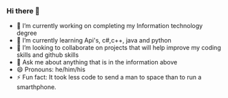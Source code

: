 ### Hi there 👋
- 🔭 I’m currently working on completing my Information technology degree
- 🌱 I’m currently learning Api's, c#,c++, java and python 
- 👯 I’m looking to collaborate on projects that will help improve my coding skills and github skills
- 💬 Ask me about anything that is in the information above
- 😄 Pronouns: he/him/his
- ⚡ Fun fact: It took less code to send a man to space than to run a smarthphone.

<!--
**DzunisaniBabane/DzunisaniBabane** is a ✨ _special_ ✨ repository because its `README.md` (this file) appears on your GitHub profile.

Here are some ideas to get you started:


-->
